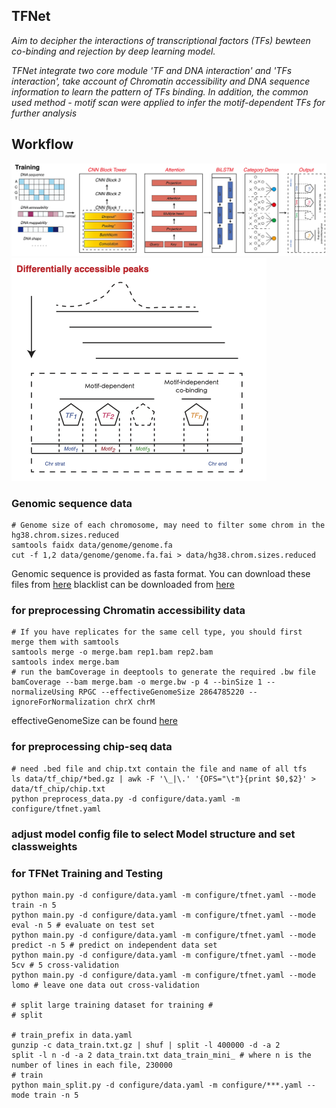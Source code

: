 ## TFNet

*Aim to decipher the interactions of transcriptional factors (TFs) bewteen co-binding and rejection by deep learning model.*

*TFNet integrate two core module 'TF and DNA interaction' and 'TFs interaction', take account of Chromatin accessibility and DNA sequence information to learn the pattern of TFs binding. In addition, the common used method - motif scan were applied to infer the motif-dependent TFs for further analysis* 

## Workflow

![tf-dl](img/TFNet.png)
![analysis](img/analysis.png)

### Genomic sequence data

```
# Genome size of each chromosome, may need to filter some chrom in the hg38.chrom.sizes.reduced
samtools faidx data/genome/genome.fa
cut -f 1,2 data/genome/genome.fa.fai > data/hg38.chrom.sizes.reduced
```
Genomic sequence is provided as fasta format. You can download these files from [here](https://hgdownload.soe.ucsc.edu/downloads.html)
blacklist can be downloaded from [here](https://github.com/Boyle-Lab/Blacklist/blob/master/lists/)


### for preprocessing Chromatin accessibility data

```
# If you have replicates for the same cell type, you should first merge them with samtools
samtools merge -o merge.bam rep1.bam rep2.bam
samtools index merge.bam
# run the bamCoverage in deeptools to generate the required .bw file 
bamCoverage --bam merge.bam -o merge.bw -p 4 --binSize 1 --normalizeUsing RPGC --effectiveGenomeSize 2864785220 --ignoreForNormalization chrX chrM 
```
effectiveGenomeSize can be found [here](https://deeptools.readthedocs.io/en/latest/content/feature/effectiveGenomeSize.html)


### for preprocessing chip-seq data

```
# need .bed file and chip.txt contain the file and name of all tfs
ls data/tf_chip/*bed.gz | awk -F '\_|\.' '{OFS="\t"}{print $0,$2}' > data/tf_chip/chip.txt
python preprocess_data.py -d configure/data.yaml -m configure/tfnet.yaml
```

### adjust model config file to select Model structure and set classweights

### for TFNet Training and Testing

```
python main.py -d configure/data.yaml -m configure/tfnet.yaml --mode train -n 5
python main.py -d configure/data.yaml -m configure/tfnet.yaml --mode eval -n 5 # evaluate on test set
python main.py -d configure/data.yaml -m configure/tfnet.yaml --mode predict -n 5 # predict on independent data set
python main.py -d configure/data.yaml -m configure/tfnet.yaml --mode 5cv # 5 cross-validation
python main.py -d configure/data.yaml -m configure/tfnet.yaml --mode lomo # leave one data out cross-validation

# split large training dataset for training #
# split 

# train_prefix in data.yaml
gunzip -c data_train.txt.gz | shuf | split -l 400000 -d -a 2
split -l n -d -a 2 data_train.txt data_train_mini_ # where n is the number of lines in each file, 230000 
# train
python main_split.py -d configure/data.yaml -m configure/***.yaml --mode train -n 5
```